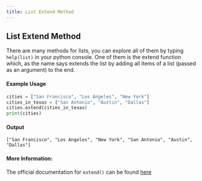 ```yaml
---
title: List Extend Method
---
```

## List Extend Method

There are many methods for lists, you can explore all of them by typing `help(list)` in your python console.
One of them is the extend function which, as the name says extends the list by adding all items of a list (passed as an argument) to the end.


#### Example Usage

```py
cities = ["San Francisco", "Los Angeles", "New York"]
cities_in_texas = ["San Antonio", "Austin", "Dallas"]
cities.extend(cities_in_texas)
print(cities)
```
#### Output
```text
["San Francisco", "Los Angeles", "New York", "San Antonio", "Austin", "Dallas"]
```

#### More Information:

The official documentation for `extend()` can be found <a href='https://docs.python.org/3.6/tutorial/datastructures.html' target='_blank' rel='nofollow'>here</a>
